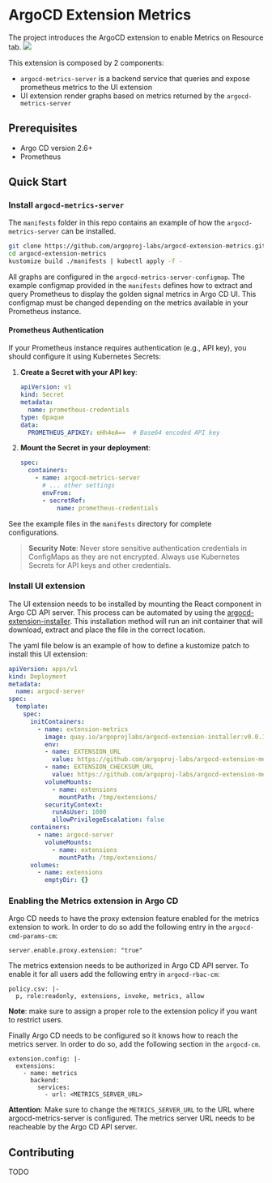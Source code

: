 # ArgoCD Extension Metrics

The project introduces the ArgoCD extension to enable Metrics on Resource tab.
![](./docs/images/screenshot.png)

This extension is composed by 2 components:
- `argocd-metrics-server` is a backend service that queries and expose
  prometheus metrics to the UI extension
- UI extension render graphs based on metrics returned by the `argocd-metrics-server`

## Prerequisites

- Argo CD version 2.6+
- Prometheus

## Quick Start

### Install `argocd-metrics-server`

The `manifests` folder in this repo contains an example of how the
`argocd-metrics-server` can be installed.

```sh
git clone https://github.com/argoproj-labs/argocd-extension-metrics.git
cd argocd-extension-metrics
kustomize build ./manifests | kubectl apply -f -
```

All graphs are configured in the `argocd-metrics-server-configmap`.
The example configmap provided in the `manifests` defines how to
extract and query Prometheus to display the golden signal metrics in
Argo CD UI. This configmap must be changed depending on the metrics
available in your Prometheus instance.

#### Prometheus Authentication

If your Prometheus instance requires authentication (e.g., API key), you should configure it using Kubernetes Secrets:

1. **Create a Secret with your API key**:
   ```yaml
   apiVersion: v1
   kind: Secret
   metadata:
     name: prometheus-credentials
   type: Opaque
   data:
     PROMETHEUS_APIKEY: eHh4eA==  # Base64 encoded API key
   ```

2. **Mount the Secret in your deployment**:
   ```yaml
   spec:
     containers:
       - name: argocd-metrics-server
         # ... other settings
         envFrom:
         - secretRef:
             name: prometheus-credentials
   ```

See the example files in the `manifests` directory for complete configurations.

> **Security Note**: Never store sensitive authentication credentials in ConfigMaps as they are not encrypted. Always use Kubernetes Secrets for API keys and other credentials.

### Install UI extension

The UI extension needs to be installed by mounting the React component
in Argo CD API server. This process can be automated by using the
[argocd-extension-installer][1]. This installation method will run an
init container that will download, extract and place the file in the
correct location.

The yaml file below is an example of how to define a kustomize patch
to install this UI extension:

```yaml
apiVersion: apps/v1
kind: Deployment
metadata:
  name: argocd-server
spec:
  template:
    spec:
      initContainers:
        - name: extension-metrics
          image: quay.io/argoprojlabs/argocd-extension-installer:v0.0.1
          env:
          - name: EXTENSION_URL
            value: https://github.com/argoproj-labs/argocd-extension-metrics/releases/download/v1.0.0/extension.tar.gz
          - name: EXTENSION_CHECKSUM_URL
            value: https://github.com/argoproj-labs/argocd-extension-metrics/releases/download/v1.0.0/extension_checksums.txt
          volumeMounts:
            - name: extensions
              mountPath: /tmp/extensions/
          securityContext:
            runAsUser: 1000
            allowPrivilegeEscalation: false
      containers:
        - name: argocd-server
          volumeMounts:
            - name: extensions
              mountPath: /tmp/extensions/
      volumes:
        - name: extensions
          emptyDir: {}
```

### Enabling the Metrics extension in Argo CD

Argo CD needs to have the proxy extension feature enabled for the
metrics extension to work. In order to do so add the following entry
in the `argocd-cmd-params-cm`:

```
server.enable.proxy.extension: "true"
```

The metrics extension needs to be authorized in Argo CD API server. To
enable it for all users add the following entry in `argocd-rbac-cm`:

```
policy.csv: |-
  p, role:readonly, extensions, invoke, metrics, allow
```

**Note**: make sure to assign a proper role to the extension policy if you
want to restrict users.

Finally Argo CD needs to be configured so it knows how to reach the
metrics server. In order to do so, add the following section in the
`argocd-cm`.

```
extension.config: |-
  extensions:
    - name: metrics
      backend:
        services:
          - url: <METRICS_SERVER_URL>
```

**Attention**: Make sure to change the `METRICS_SERVER_URL` to the URL
where argocd-metrics-server is configured. The metrics server URL
needs to be reacheable by the Argo CD API server.

## Contributing

TODO

[1]: https://github.com/argoproj-labs/argocd-extension-installer
